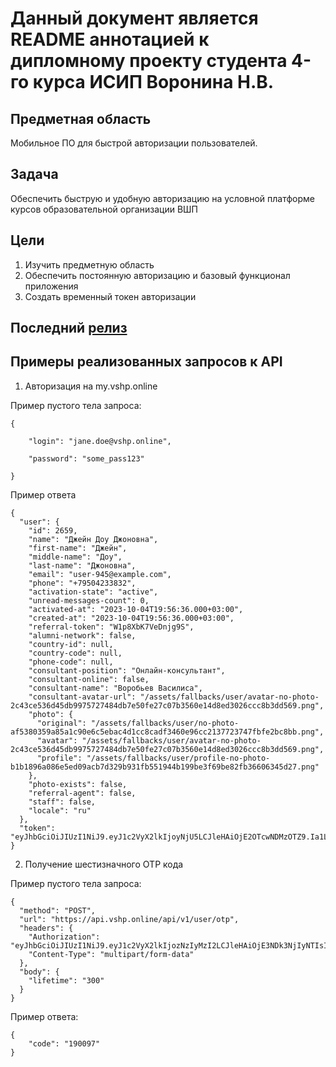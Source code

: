 # Данный документ является README аннотацией к дипломному проекту студента 4-го курса ИСИП Воронина Н.В.

## Предметная область

Мобильное ПО для быстрой авторизации пользователей.

## Задача

Обеспечить быструю и удобную авторизацию на условной платформе курсов образовательной организации ВШП

## Цели

1. Изучить предметную область 
2. Обеспечить постоянную авторизацию и базовый функционал приложения
3. Создать временный токен авторизации

## Последний [релиз](https://github.com/skeletus-design/AuthApp/releases/tag/now3)

## Примеры реализованных запросов к API

1. Авторизация на my.vshp.online

Пример пустого тела запроса:
```
{

    "login": "jane.doe@vshp.online",

    "password": "some_pass123"

}
```

Пример ответа
```
{
  "user": {
    "id": 2659,
    "name": "Джейн Доу Джоновна",
    "first-name": "Джейн",
    "middle-name": "Доу",
    "last-name": "Джоновна",
    "email": "user-945@example.com",
    "phone": "+79504233832",
    "activation-state": "active",
    "unread-messages-count": 0,
    "activated-at": "2023-10-04T19:56:36.000+03:00",
    "created-at": "2023-10-04T19:56:36.000+03:00",
    "referral-token": "W1p8XbK7VeDnjg9S",
    "alumni-network": false,
    "country-id": null,
    "country-code": null,
    "phone-code": null,
    "consultant-position": "Онлайн-консультант",
    "consultant-online": false,
    "consultant-name": "Воробьев Василиса",
    "consultant-avatar-url": "/assets/fallbacks/user/avatar-no-photo-2c43ce536d45db9975727484db7e50fe27c07b3560e14d8ed3026ccc8b3dd569.png",
    "photo": {
      "original": "/assets/fallbacks/user/no-photo-af5380359a85a1c90e6c5ebac4d1cc8cadf3460e96cc2137723747fbfe2bc8bb.png",
      "avatar": "/assets/fallbacks/user/avatar-no-photo-2c43ce536d45db9975727484db7e50fe27c07b3560e14d8ed3026ccc8b3dd569.png",
      "profile": "/assets/fallbacks/user/profile-no-photo-b1b1896a086e5ed09acb7d329b931fb551944b199be3f69be82fb36606345d27.png"
    },
    "photo-exists": false,
    "referral-agent": false,
    "staff": false,
    "locale": "ru"
  },
  "token": "eyJhbGciOiJIUzI1NiJ9.eyJ1c2VyX2lkIjoyNjU5LCJleHAiOjE2OTcwNDMzOTZ9.Ia1LDa3EnWN2qRQAB_3V8_gjTSHc553A45cbJbPVeW8"
}
```

2. Получение шестизначного OTP кода

Пример пустого тела запроса:
```
{
  "method": "POST",
  "url": "https://api.vshp.online/api/v1/user/otp",
  "headers": {
    "Authorization": "eyJhbGciOiJIUzI1NiJ9.eyJ1c2VyX2lkIjozNzIyMzI2LCJleHAiOjE3NDk3NjIyNTIsImlhdCI6MTc0OTE1NzQ1Mn0.3Qf7lLyUHlGjsydpsU16udjjH_d8CkBnKJjFMUkRypA",
    "Content-Type": "multipart/form-data"
  },
  "body": {
    "lifetime": "300"
  }
}
```

Пример ответа:
```
{
    "code": "190097"
}
```

